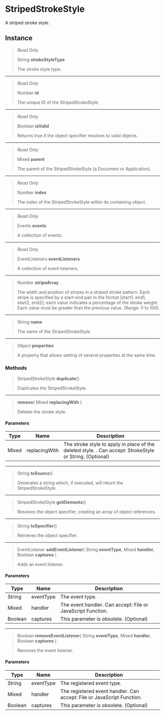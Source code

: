 # StripedStrokeStyle
A striped stroke style.

## Instance
> *Read Only* 
> 
> String **strokeStyleType** 
>
> The stroke style type.
*** 
> *Read Only* 
> 
> Number **id** 
>
> The unique ID of the StripedStrokeStyle.
*** 
> *Read Only* 
> 
> Boolean **isValid** 
>
> Returns true if the object specifier resolves to valid objects.
*** 
> *Read Only* 
> 
> Mixed **parent** 
>
> The parent of the StripedStrokeStyle (a Document or Application).
*** 
> *Read Only* 
> 
> Number **index** 
>
> The index of the StripedStrokeStyle within its containing object.
*** 
> *Read Only* 
> 
> Events **events** 
>
> A collection of events.
*** 
> *Read Only* 
> 
> EventListeners **eventListeners** 
>
> A collection of event listeners.
*** 
> Number **stripeArray** 
>
> The width and position of stripes in a striped stroke pattern. Each stripe is specified by a start-end pair in the format [start1, end1, start2, end2]; each value indicates a percentage of the stroke weight. Each value must be greater than the previous value. (Range: 0 to 100).
*** 
> String **name** 
>
> The name of the StripedStrokeStyle.
*** 
> Object **properties** 
>
> A property that allows setting of several properties at the same time.

### Methods
> StripedStrokeStyle **duplicate**()
> 
> Duplicates the StripedStrokeStyle.
*** 
> **remove**( Mixed **replacingWith** )
> 
> Deletes the stroke style.
#### Parameters
| Type | Name | Description |
|---|---|---|
| Mixed | replacingWith | The stroke style to apply in place of the deleted style. . Can accept: StrokeStyle or String. (Optional) |

*** 
> String **toSource**()
> 
> Generates a string which, if executed, will return the StripedStrokeStyle.
*** 
> StripedStrokeStyle **getElements**()
> 
> Resolves the object specifier, creating an array of object references.
*** 
> String **toSpecifier**()
> 
> Retrieves the object specifier.
*** 
> EventListener **addEventListener**( String **eventType**, Mixed **handler**, Boolean **captures** )
> 
> Adds an event listener.
#### Parameters
| Type | Name | Description |
|---|---|---|
| String | eventType | The event type. |
| Mixed | handler | The event handler. Can accept: File or JavaScript Function. |
| Boolean | captures | This parameter is obsolete. (Optional) |

*** 
> Boolean **removeEventListener**( String **eventType**, Mixed **handler**, Boolean **captures** )
> 
> Removes the event listener.
#### Parameters
| Type | Name | Description |
|---|---|---|
| String | eventType | The registered event type. |
| Mixed | handler | The registered event handler. Can accept: File or JavaScript Function. |
| Boolean | captures | This parameter is obsolete. (Optional) |


